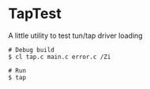 # TapTest
A little utility to test tun/tap driver loading

```shell
# Debug build
$ cl tap.c main.c error.c /Zi

# Run
$ tap
```
